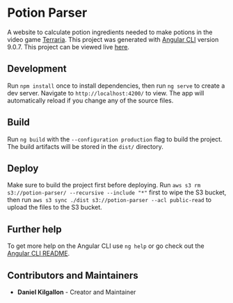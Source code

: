 # Potion Parser

A website to calculate potion ingredients needed to make potions in the video game [Terraria](https://www.terraria.org/). This project was generated with [Angular CLI](https://github.com/angular/angular-cli) version 9.0.7. This project can be viewed live [here](http://potion-parser.s3-website-us-east-1.amazonaws.com/).

## Development

Run `npm install` once to install dependencies, then run `ng serve` to create a dev server. Navigate to `http://localhost:4200/` to view. The app will automatically reload if you change any of the source files.

## Build

Run `ng build` with the `--configuration production` flag to build the project. The build artifacts will be stored in the `dist/` directory.

## Deploy

Make sure to build the project first before deploying. Run `aws s3 rm s3://potion-parser/ --recursive --include "*"` first to wipe the S3 bucket, then run `aws s3 sync ./dist s3://potion-parser --acl public-read` to upload the files to the S3 bucket.

## Further help

To get more help on the Angular CLI use `ng help` or go check out the [Angular CLI README](https://github.com/angular/angular-cli/blob/master/README.md).

## Contributors and Maintainers
* **Daniel Kilgallon** - Creator and Maintainer